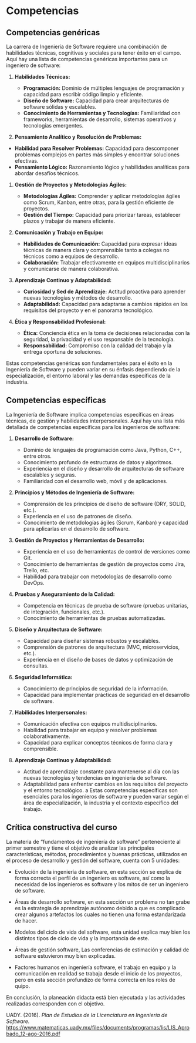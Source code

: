 <h1 id="competencias">Competencias</h1>

## Competencias genéricas
La carrera de Ingeniería de Software requiere una combinación de habilidades técnicas, cognitivas y sociales para tener éxito en el campo. Aquí hay una lista de competencias genéricas importantes para un ingeniero de software:

1.  **Habilidades Técnicas:**
    
    -   **Programación:** Dominio de múltiples lenguajes de programación y capacidad para escribir código limpio y eficiente.
    -   **Diseño de Software:** Capacidad para crear arquitecturas de software sólidas y escalables.
    -   **Conocimiento de Herramientas y Tecnologías:** Familiaridad con frameworks, herramientas de desarrollo, sistemas operativos y tecnologías emergentes.
  

  2.   **Pensamiento Analítico y Resolución de Problemas:**
-   **Habilidad para Resolver Problemas:** Capacidad para descomponer problemas complejos en partes más simples y encontrar soluciones efectivas.
-  **Pensamiento Lógico:** Razonamiento lógico y habilidades analíticas para abordar desafíos técnicos.
1.  **Gestión de Proyectos y Metodologías Ágiles:**
    
    -   **Metodologías Ágiles:** Comprender y aplicar metodologías ágiles como Scrum, Kanban, entre otras, para la gestión eficiente de proyectos.
    -   **Gestión del Tiempo:** Capacidad para priorizar tareas, establecer plazos y trabajar de manera eficiente.
2.  **Comunicación y Trabajo en Equipo:**
    
    -   **Habilidades de Comunicación:** Capacidad para expresar ideas técnicas de manera clara y comprensible tanto a colegas no técnicos como a equipos de desarrollo.
    -   **Colaboración:** Trabajar efectivamente en equipos multidisciplinarios y comunicarse de manera colaborativa.
3.  **Aprendizaje Continuo y Adaptabilidad:**
    
    -   **Curiosidad y Sed de Aprendizaje:** Actitud proactiva para aprender nuevas tecnologías y métodos de desarrollo.
    -   **Adaptabilidad:** Capacidad para adaptarse a cambios rápidos en los requisitos del proyecto y en el panorama tecnológico.
4.  **Ética y Responsabilidad Profesional:**
    
    -   **Ética:** Conciencia ética en la toma de decisiones relacionadas con la seguridad, la privacidad y el uso responsable de la tecnología.
    -   **Responsabilidad:** Compromiso con la calidad del trabajo y la entrega oportuna de soluciones.

Estas competencias genéricas son fundamentales para el éxito en la Ingeniería de Software y pueden variar en su énfasis dependiendo de la especialización, el entorno laboral y las demandas específicas de la industria.
## Competencias específicas
La Ingeniería de Software implica competencias específicas en áreas técnicas, de gestión y habilidades interpersonales. Aquí hay una lista más detallada de competencias específicas para los ingenieros de software:

1.  **Desarrollo de Software:**
    
    -   Dominio de lenguajes de programación como Java, Python, C++, entre otros.
    -   Conocimiento profundo de estructuras de datos y algoritmos.
    -   Experiencia en el diseño y desarrollo de arquitecturas de software escalables y seguras.
    -   Familiaridad con el desarrollo web, móvil y de aplicaciones.
2.  **Principios y Métodos de Ingeniería de Software:**
    
    -   Comprensión de los principios de diseño de software (DRY, SOLID, etc.).
    -   Experiencia en el uso de patrones de diseño.
    -   Conocimiento de metodologías ágiles (Scrum, Kanban) y capacidad para aplicarlas en el desarrollo de software.
3.  **Gestión de Proyectos y Herramientas de Desarrollo:**
    
    -   Experiencia en el uso de herramientas de control de versiones como Git.
    -   Conocimiento de herramientas de gestión de proyectos como Jira, Trello, etc.
    -   Habilidad para trabajar con metodologías de desarrollo como DevOps.
4.  **Pruebas y Aseguramiento de la Calidad:**
    
    -   Competencia en técnicas de prueba de software (pruebas unitarias, de integración, funcionales, etc.).
    -   Conocimiento de herramientas de pruebas automatizadas.
5.  **Diseño y Arquitectura de Software:**
    
    -   Capacidad para diseñar sistemas robustos y escalables.
    -   Comprensión de patrones de arquitectura (MVC, microservicios, etc.).
    -   Experiencia en el diseño de bases de datos y optimización de consultas.
6.  **Seguridad Informática:**
    
    -   Conocimiento de principios de seguridad de la información.
    -   Capacidad para implementar prácticas de seguridad en el desarrollo de software.
7.  **Habilidades Interpersonales:**
    
    -   Comunicación efectiva con equipos multidisciplinarios.
    -   Habilidad para trabajar en equipo y resolver problemas colaborativamente.
    -   Capacidad para explicar conceptos técnicos de forma clara y comprensible.
8.  **Aprendizaje Continuo y Adaptabilidad:**
    
    -   Actitud de aprendizaje constante para mantenerse al día con las nuevas tecnologías y tendencias en ingeniería de software.
    -   Adaptabilidad para enfrentar cambios en los requisitos del proyecto y el entorno tecnológico.
a
Estas competencias específicas son esenciales para los ingenieros de software y pueden variar según el área de especialización, la industria y el contexto específico del trabajo.

## Crítica constructiva del curso
La materia de “fundamentos de ingeniería de software” perteneciente al primer semestre y tiene el objetivo de analizar las principales características, métodos, procedimientos y buenas prácticas, utilizados en el proceso de desarrollo y gestión del software, cuenta con 5 unidades: 

- Evolución de la ingeniería de software, en esta sección se explica de forma correcta el perfil de un ingeniero es software, así como la necesidad de los ingenieros es software y los mitos de ser un ingeniero de software. 

- Áreas de desarrollo software, en esta sección un problema no tan grabe es la estrategia de aprendizaje autónomo debido a que es complicado crear algunos artefactos los cuales no tienen una forma estandarizada de hacer. 

- Modelos del ciclo de vida del software, esta unidad explica muy bien los distintos tipos de ciclo de vida y la importancia de este. 

- Áreas de gestión software, Las conferencias de estimación y calidad de software estuvieron muy bien explicadas. 

- Factores humanos en ingeniería software, el trabajo en equipo y la comunicación en realidad se trabaja desde el inicio de los proyectos, pero en esta sección profundizo de forma correcta en los roles de quipo. 

En conclusión, la planeación didacta está bien ejecutada y las actividades realizadas corresponden con el objetivo. 





UADY. (2016). *Plan de Estudios de la Licenciatura en Ingeniería de Software.* https://www.matematicas.uady.mx/files/documents/programas/lis/LIS_Aprobado_12-ago-2016.pdf
<!--stackedit_data:
eyJoaXN0b3J5IjpbLTEzNjI1OTE3MzQsMTIwNjU2MjE3LDk3Mj
c0ODQ4MywxNjk0MjU4NDQ3LDIwNDUyNzA5MDddfQ==
-->